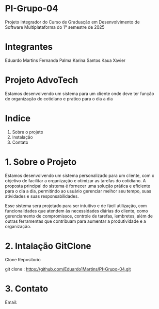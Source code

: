 # PI-Grupo-04
Projeto  Integrador do Curso de Graduação em Desenvolvimento de Software Multiplataforma do 1º semestre de 2025

# Integrantes
Eduardo Martins
Fernanda Palma
Karina Santos
Kaua Xavier

# Projeto AdvoTech
Estamos  desenvolvendo  um sistema para um cliente onde  deve  ter  função de organização do cotidiano  e  pratico para o dia  a dia 

# Indice
1. Sobre o projeto
2. Instalação
3. Contato

# 1. Sobre o Projeto
Estamos desenvolvendo um sistema personalizado para um cliente, com o objetivo de facilitar a organização e otimizar as tarefas do cotidiano. A proposta principal do sistema é fornecer uma solução prática e eficiente para o dia a dia, permitindo ao usuário gerenciar melhor seu tempo, suas atividades e suas responsabilidades.

Esse sistema será projetado para ser intuitivo e de fácil utilização, com funcionalidades que atendem às necessidades diárias do cliente, como gerenciamento de compromissos, controle de tarefas, lembretes, além de outras ferramentas que contribuam para aumentar a produtividade e a organização.

# 2. Intalação GitClone
Clone Repositorio 

git clone : https://github.com/Eduardo1Martins/PI-Grupo-04.git

# 3. Contato
Email:


